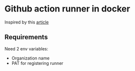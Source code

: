 # Github action runner in docker

Inspired by this [article](https://testdriven.io/blog/github-actions-docker/)

## Requirements

Need 2 env variables:

- Organization name
- PAT for registering runner